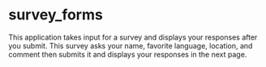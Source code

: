 # survey_forms
This application takes input for a survey and displays your responses after you submit.
This survey asks your name, favorite language, location, and comment then submits it and displays your responses in the next page.
